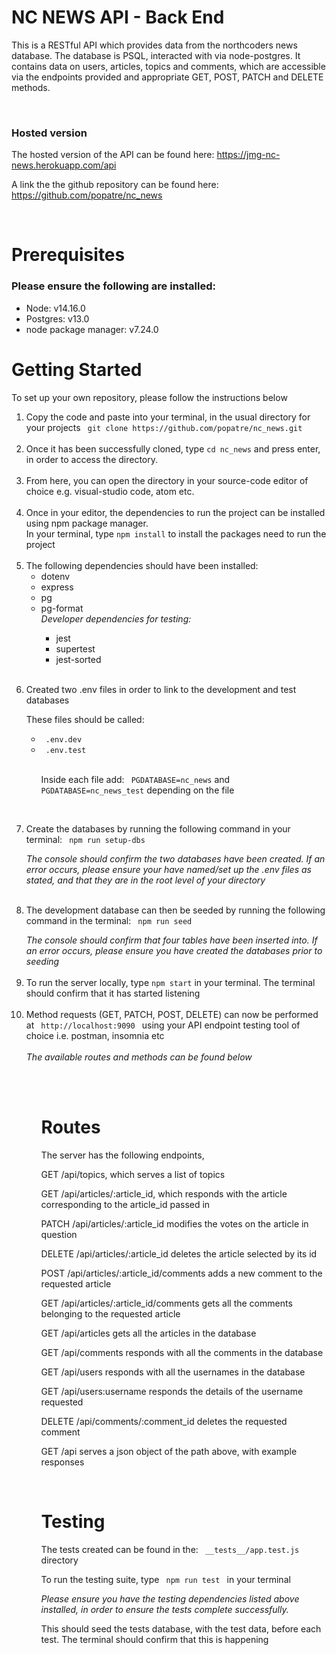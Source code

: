 # <h1> NC NEWS API - Back End </h1>

This is a RESTful API which provides data from the northcoders news database. The database is PSQL, interacted with via node-postgres.
It contains data on users, articles, topics and comments, which are accessible via the endpoints provided and appropriate GET, POST, PATCH and DELETE methods.

<br>

<h3> <strong>Hosted version</strong> </h3>

The hosted version of the API can be found here: <https://jmg-nc-news.herokuapp.com/api>
<br>

A link the the github repository can be found here: <https://github.com/popatre/nc_news>

<br>

# Prerequisites

<h3>Please ensure the following are installed: </h3>

<ul>
<li>Node: v14.16.0   </li>
<li>Postgres: v13.0  </li>
<li>node package manager: v7.24.0 </li>

</ul>

# Getting Started

<p> To set up your own repository, please follow the instructions below </p>

<ol> 
<li> 
Copy the code and paste into your terminal, in the usual directory for your projects
<code> git clone https://github.com/popatre/nc_news.git </code></li>
<br>
<li>
Once it has been successfully cloned, type <code>cd nc_news</code> and press enter,  in order to access the directory.

</li>
<br>
<li>
From here, you can open the directory in your source-code editor of choice e.g. visual-studio code, atom etc.

</li>
<br>
<li>
Once in your editor, the dependencies to run the project can be installed using npm package manager.<br> In your terminal, type <code>npm install</code> to install the packages need to run the project

</li>
<br>

<li>
The following dependencies should have been installed:
<ul>
<li> dotenv</li>
<li> express</li>
<li> pg</li>
<li> pg-format</li>
 <i>Developer dependencies for testing:  </i>
 <ul> 
 <li> jest</li>
 <li> supertest</li>
 <li> jest-sorted</li>
 </ul>
</ul>
</li>
<br>
<li> <p>Created two .env files in order to link to the development and test databases</p>
<p> These files should be called:</p>
<ul>
<li><code> .env.dev</code></li>
<li><code> .env.test</code></li>
<br>
<p> Inside each file add: <code> PGDATABASE=nc_news</code> and <code> PGDATABASE=nc_news_test</code> depending on the file</p>
</ul>

</li>

<br>
<li>
<p> Create the databases by running the following command in your terminal: <code> npm run setup-dbs</code></p>
<i> The console should confirm the two databases have been created. If an error occurs, please ensure your have named/set up the .env files as stated, and that they are in the root level of your directory</i>
</li>
<br>
<li>
<p>The development database can then be seeded by running the following command in the terminal: <code> npm run seed</code> </p>
<i> The console should confirm that four tables have been inserted into. If an error occurs, please ensure you have created the databases prior to seeding</i>
</li>
<br>

<li> To run the server locally, type <code>npm start</code> in your terminal. The terminal should confirm that it has started listening</li>
<br>
<li> Method requests (GET, PATCH, POST, DELETE) can now be performed at <code> http://localhost:9090 </code> using your API endpoint testing tool of choice i.e. postman, insomnia etc </li><br>
<i> The available routes and methods can be found below </i>

<ol>

<br>
<br>

# Routes

The server has the following endpoints,

GET /api/topics, which serves a list of topics

GET /api/articles/:article_id, which responds with the article corresponding to the article_id passed in

PATCH /api/articles/:article_id modifies the votes on the article in question

DELETE /api/articles/:article_id deletes the article selected by its id

POST /api/articles/:article_id/comments adds a new comment to the requested article

GET /api/articles/:article_id/comments gets all the comments belonging to the requested article

GET /api/articles gets all the articles in the database

GET /api/comments responds with all the comments in the database

GET /api/users responds with all the usernames in the database

GET /api/users:username responds the details of the username requested

DELETE /api/comments/:comment_id deletes the requested comment

GET /api serves a json object of the path above, with example responses

<br>

# Testing

<p> The tests created can be found in the: <code> __tests__/app.test.js</code> directory</p>

<p> To run the testing suite, type  <code> npm run test </code> in your terminal</p>

<i> Please ensure you have the testing dependencies listed above installed, in order to ensure the tests complete successfully.</i>

<p> This should seed the tests database, with the test data, before each test. The terminal should confirm that this is happening</p>
